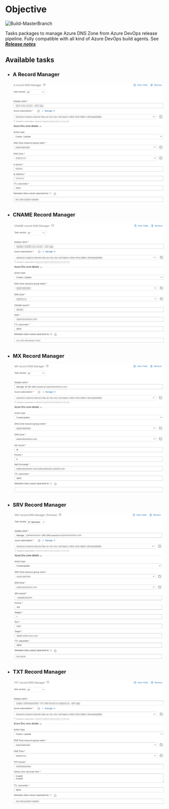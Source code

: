 # Objective

![Build-MasterBranch](https://dev.azure.com/experta/Community/_apis/build/status/expertasolutions.AzureDNSZoneExtensions?branchName=master)

Tasks packages to manage Azure DNS Zone from Azure DevOps release pipeline.
Fully compatible with all kind of Azure DevOps build agents.
See ***[Release notes](https://github.com/expertasolutions/AzureDNSZoneExtensions/releases)***

## Available tasks

- ### A Record Manager
  ![ARecord_Task_inputs](_img/ARecord_v6.png)

- ### CNAME Record Manager
  ![CNAMERecord_Task_inputs](_img/cnameRecord_v6.png)

- ### MX Record Manager
  ![MXRecord_Task_inputs](_img/mxRecord_v6.png)

- ### SRV Record Manager
  ![SRVRecord_Task_inputs](_img/srvRecord_v6.png)

- ### TXT Record Manager
  ![CNAMERecord_Task_inputs](_img/txtRecord_v6.png)